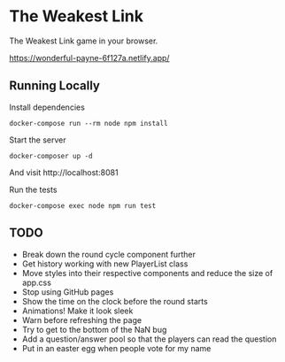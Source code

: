 The Weakest Link
================
The Weakest Link game in your browser.

https://wonderful-payne-6f127a.netlify.app/


## Running Locally
Install dependencies

    docker-compose run --rm node npm install

Start the server

    docker-composer up -d

And visit http://localhost:8081

Run the tests

    docker-compose exec node npm run test


## TODO
- Break down the round cycle component further
- Get history working with new PlayerList class
- Move styles into their respective components and reduce the size of app.css
- Stop using GitHub pages
- Show the time on the clock before the round starts
- Animations! Make it look sleek
- Warn before refreshing the page
- Try to get to the bottom of the NaN bug
- Add a question/answer pool so that the players can read the question
- Put in an easter egg when people vote for my name
